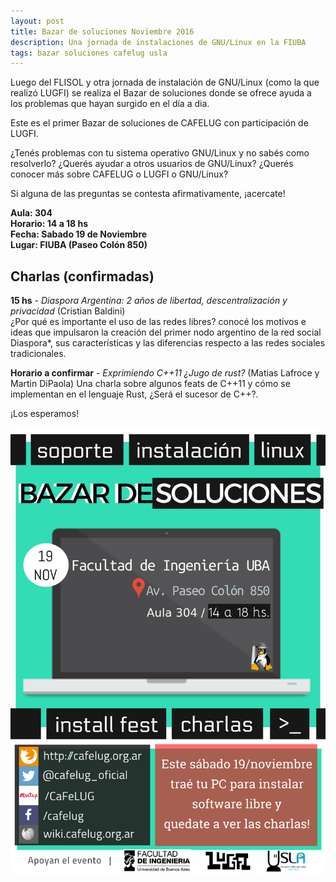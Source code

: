 ```yaml
---
layout: post
title: Bazar de soluciones Noviembre 2016
description: Una jornada de instalaciones de GNU/Linux en la FIUBA
tags: bazar soluciones cafelug usla
---
```


Luego del FLISOL y otra jornada de instalación de GNU/Linux (como la que
realizó LUGFI) se realiza el Bazar de soluciones donde se ofrece ayuda a los
problemas que hayan surgido en el día a dia.

Este es el primer Bazar de soluciones de CAFELUG con participación de LUGFI.

¿Tenés problemas con tu sistema operativo GNU/Linux y no sabés como resolverlo?
¿Querés ayudar a otros usuarios de GNU/Linux?
¿Querés conocer más sobre CAFELUG o LUGFI o GNU/Linux?

Si alguna de las preguntas se contesta afirmativamente, ¡acercate!

**Aula: 304**  
**Horario: 14 a 18 hs**  
**Fecha: Sabado 19 de Noviembre**  
**Lugar: FIUBA (Paseo Colón 850)**

## Charlas (confirmadas)
**15 hs** - *Diaspora Argentina: 2 años de libertad, descentralización y
privacidad* (Cristian Baldini)  
¿Por qué es importante el uso de las redes libres? conocé los motivos e ideas que impulsaron la creación del primer nodo argentino de la red social Diaspora*, sus características y las diferencias respecto a las redes sociales tradicionales.

**Horario a confirmar** - *Exprimiendo C++11 ¿Jugo de rust?* (Matias Lafroce y Martin DiPaola)
Una charla sobre algunos feats de C++11 y cómo se implementan en el lenguaje Rust, ¿Será el sucesor de C++?.

¡Los esperamos!

![Flyer](/images/eventos/bazar-noviembre-2016.png)
